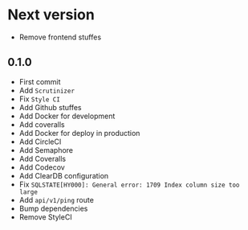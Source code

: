 # Next version
+ Remove frontend stuffes

## 0.1.0
+ First commit
+ Add `Scrutinizer`
+ Fix `Style CI`
+ Add Github stuffes
+ Add Docker for development
+ Add coveralls
+ Add Docker for deploy in production
+ Add CircleCI
+ Add Semaphore
+ Add Coveralls
+ Add Codecov
+ Add ClearDB configuration
+ Fix `SQLSTATE[HY000]: General error: 1709 Index column size too large`
+ Add `api/v1/ping` route
+ Bump dependencies
+ Remove StyleCI
